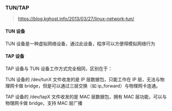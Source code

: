 ### TUN/TAP
> https://blog.kghost.info/2013/03/27/linux-network-tun/

#### TUN 设备
TUN 设备是一种虚拟网络设备，通过此设备，程序可以方便得模拟网络行为


#### TAP 设备
TAP 设备与 TUN 设备工作方式完全相同，区别在于：

TUN 设备的 /dev/tunX 文件收发的是 IP 层数据包，只能工作在 IP 层，无法与物理网卡做 bridge，但是可以通过三层交换（如 ip_forward）与物理网卡连通。

TAP 设备的 /dev/tapX 文件收发的是 MAC 层数据包，拥有 MAC 层功能，可以与物理网卡做 bridge，支持 MAC 层广播